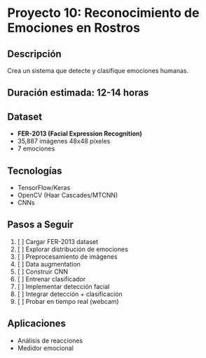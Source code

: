 # Proyecto 10: Reconocimiento de Emociones en Rostros

## Descripción
Crea un sistema que detecte y clasifique emociones humanas.

## Duración estimada: 12-14 horas

## Dataset
- **FER-2013 (Facial Expression Recognition)**
- 35,887 imágenes 48x48 píxeles
- 7 emociones

## Tecnologías
- TensorFlow/Keras
- OpenCV (Haar Cascades/MTCNN)
- CNNs

## Pasos a Seguir
1. [ ] Cargar FER-2013 dataset
2. [ ] Explorar distribución de emociones
3. [ ] Preprocesamiento de imágenes
4. [ ] Data augmentation
5. [ ] Construir CNN
6. [ ] Entrenar clasificador
7. [ ] Implementar detección facial
8. [ ] Integrar detección + clasificación
9. [ ] Probar en tiempo real (webcam)

## Aplicaciones
- Análisis de reacciones
- Medidor emocional
